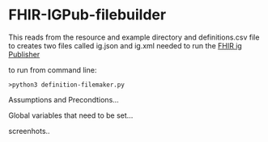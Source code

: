 # FHIR-IGPub-filebuilder

This reads from the resource and example directory and definitions.csv file to creates two files called ig.json and ig.xml needed to run the [FHIR ig Publisher](http://wiki.hl7.org/index.php?title=IG_Publisher_Documentation) 

to run from command line:

`>python3 definition-filemaker.py`


Assumptions and Precondtions...

Global variables that need to be set...

screenhots..

